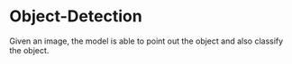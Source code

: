 # Object-Detection
Given an image, the model is able to point out the object and also classify the object.

